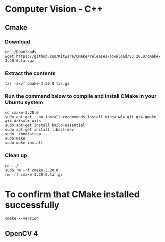 # Computer Vision - C++

## Cmake

### Download
```
cd ~/Downloads
wget https://github.com/Kitware/CMake/releases/download/v3.20.0/cmake-3.20.0.tar.gz
```

### Extract the contents
```
tar -zxvf cmake-3.20.0.tar.gz
```

### Run the command below to compile and install CMake in your Ubuntu system
```
cd cmake-3.20.0
sudo apt-get --no-install-recommends install mingw-w64 git qt4-qmake qt4-default nsis
sudo apt-get install build-essential
sudo apt-get install libssl-dev
sudo ./bootstrap
sudo make 
sudo make install
```

### Clean up
```
cd ../
sudo rm -rf cmake-3.20.0
rm -rf cmake-3.20.0.tar.gz
```

# To confirm that CMake installed successfully
```
cmake --version
```

## OpenCV 4

